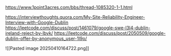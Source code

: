 https://www.1point3acres.com/bbs/thread-1085320-1-1.html

https://interviewthoughts.quora.com/My-Site-Reliability-Engineer-Interview-with-Google-Dublin
https://leetcode.com/discuss/post/1461079/google-swe-l3l4-dublin-ireland-reject-by-lbvk/
https://leetcode.com/discuss/post/2050509/google-dublin-offer-by-anonymous_user-1l9o/

![[Pasted image 20250410164722.png]]